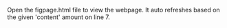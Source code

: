 Open the figpage.html file to view the webpage. It auto refreshes based on the given 'content' amount on line 7.
